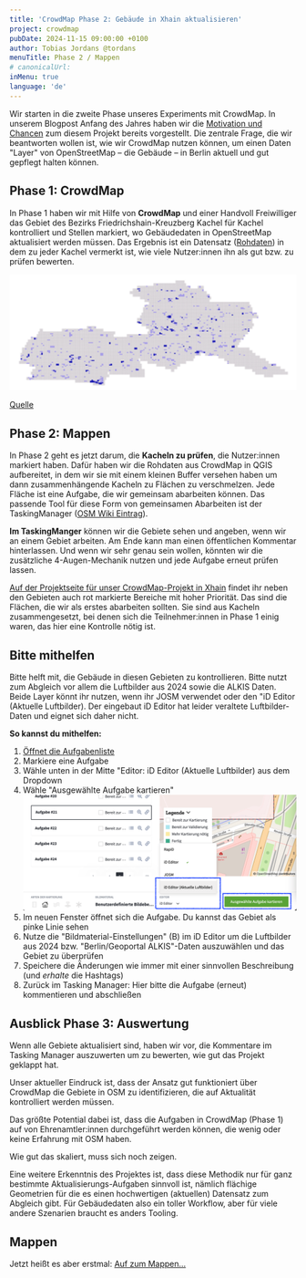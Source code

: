 ```yaml
---
title: 'CrowdMap Phase 2: Gebäude in Xhain aktualisieren'
project: crowdmap
pubDate: 2024-11-15 09:00:00 +0100
author: Tobias Jordans @tordans
menuTitle: Phase 2 / Mappen
# canonicalUrl:
inMenu: true
language: 'de'
---
```


Wir starten in die zweite Phase unseres Experiments mit CrowdMap. In unserem Blogpost Anfang des Jahres haben wir die [Motivation und Chancen](https://www.osm-berlin.org/crowdmap/posts/2024-01-20-crowdmap/) zum diesem Projekt bereits vorgestellt.
Die zentrale Frage, die wir beantworten wollen ist, wie wir CrowdMap nutzen können, um einen Daten "Layer" von OpenStreetMap – die Gebäude – in Berlin aktuell und gut gepflegt halten können.

## Phase 1: CrowdMap

In Phase 1 haben wir mit Hilfe von **CrowdMap** und einer Handvoll Freiwilliger das Gebiet des Bezirks Friedrichshain-Kreuzberg Kachel für Kachel kontrolliert und Stellen markiert, wo Gebäudedaten in OpenStreetMap aktualisiert werden müssen.
Das Ergebnis ist ein Datensatz ([Rohdaten](https://crowdmap-data.heigit.org/agg_results/agg_results_-NwKCaKQ01geX9s1I3U__geom.geojson.gz)) in dem zu jeder Kachel vermerkt ist, wie viele Nutzer:innen ihn als gut bzw. zu prüfen bewerten.

![Kacheln aus der Kampagne Phase 1](./gebauede-mappen/crowdmap-rohdaten.png)

[Quelle ](https://github.com/osmberlin/www.osm-berlin.org/issues/1)

## Phase 2: Mappen

In Phase 2 geht es jetzt darum, die **Kacheln zu prüfen**, die Nutzer:innen markiert haben.
Dafür haben wir die Rohdaten aus CrowdMap in QGIS aufbereitet, in dem wir sie mit einem kleinen Buffer versehen haben um dann zusammenhängende Kacheln zu Flächen zu verschmelzen.
Jede Fläche ist eine Aufgabe, die wir gemeinsam abarbeiten können. Das passende Tool für diese Form von gemeinsamen Abarbeiten ist der TaskingManager ([OSM Wiki Eintrag](https://wiki.openstreetmap.org/wiki/Tasking_Manager)).

**Im TaskingManger** können wir die Gebiete sehen und angeben, wenn wir an einem Gebiet arbeiten. Am Ende kann man einen öffentlichen Kommentar hinterlassen. Und wenn wir sehr genau sein wollen, könnten wir die zusätzliche 4-Augen-Mechanik nutzen und jede Aufgabe erneut prüfen lassen.

[Auf der Projektseite für unser CrowdMap-Projekt in Xhain](https://tasks.openstreetmap.us/projects/704) findet ihr neben den Gebieten auch rot markierte Bereiche mit hoher Priorität. Das sind die Flächen, die wir als erstes abarbeiten sollten. Sie sind aus Kacheln zusammengesetzt, bei denen sich die Teilnehmer:innen in Phase 1 einig waren, das hier eine Kontrolle nötig ist.

## Bitte mithelfen

Bitte helft mit, die Gebäude in diesen Gebieten zu kontrollieren. Bitte nutzt zum Abgleich vor allem die Luftbilder aus 2024 sowie die ALKIS Daten. Beide Layer könnt ihr nutzen, wenn ihr JOSM verwendet oder den "iD Editor (Aktuelle Luftbilder). Der eingebaut iD Editor hat leider veraltete Luftbilder-Daten und eignet sich daher nicht.

**So kannst du mithelfen:**

1. [Öffnet die Aufgabenliste](https://tasks.openstreetmap.us/projects/704/tasks?page=1)
2. Markiere eine Aufgabe
3. Wähle unten in der Mitte "Editor: iD Editor (Aktuelle Luftbilder) aus dem Dropdown
4. Wähle "Ausgewählte Aufgabe kartieren"
   ![Screenshot Tasking Manager](./gebauede-mappen/tasking-manager-how-to-map.png)
5. Im neuen Fenster öffnet sich die Aufgabe. Du kannst das Gebiet als pinke Linie sehen
6. Nutze die "Bildmaterial-Einstellungen" (B) im iD Editor um die Luftbilder aus 2024 bzw. "Berlin/Geoportal ALKIS"-Daten auszuwählen und das Gebiet zu überprüfen
7. Speichere die Änderungen wie immer mit einer sinnvollen Beschreibung (und _erhalte_ die Hashtags)
8. Zurück im Tasking Manager: Hier bitte die Aufgabe (erneut) kommentieren und abschließen

## Ausblick Phase 3: Auswertung

Wenn alle Gebiete aktualisiert sind, haben wir vor, die Kommentare im Tasking Manager auszuwerten um zu bewerten, wie gut das Projekt geklappt hat.

Unser aktueller Eindruck ist, dass der Ansatz gut funktioniert über CrowdMap die Gebiete in OSM zu identifizieren, die auf Aktualität kontrolliert werden müssen.

Das größte Potential dabei ist, dass die Aufgaben in CrowdMap (Phase 1) auf von Ehrenamtler:innen durchgeführt werden können, die wenig oder keine Erfahrung mit OSM haben.

Wie gut das skaliert, muss sich noch zeigen.

Eine weitere Erkenntnis des Projektes ist, dass diese Methodik nur für ganz bestimmte Aktualisierungs-Aufgaben sinnvoll ist, nämlich flächige Geometrien für die es einen hochwertigen (aktuellen) Datensatz zum Abgleich gibt. Für Gebäudedaten also ein toller Workflow, aber für viele andere Szenarien braucht es anders Tooling.

## Mappen

Jetzt heißt es aber erstmal: [Auf zum Mappen…](https://tasks.openstreetmap.us/projects/704)
